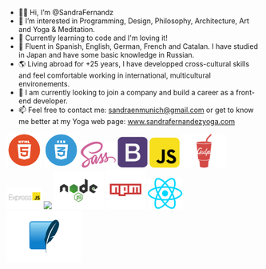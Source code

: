 - 👋🏽 Hi, I’m @SandraFernandz
- 💎 I’m interested in Programming, Design, Philosophy, Architecture, Art and Yoga & Meditation.
- 💫 Currently learning to code and I'm loving it!
- 💬 Fluent in Spanish, English, German, French and Catalan. I have studied in Japan and have some basic knowledge in Russian.
- 🌎 Living abroad for +25 years, I have developped cross-cultural skills and feel comfortable working in international, multicultural        environements.
- 👀 I am currently looking to join a company and build a career as a front-end developer.
- 📫 Feel free to contact me: sandraenmunich@gmail.com or get to know me better at my Yoga web page: www.sandrafernandezyoga.com

<img src="images/html.png" width = 70> <img src="images/CSS.png" width= 70> <img src="images/SASS.png" width=70> <img src="images/bootstrap.png" width=60> <img src="images/javascript.png" width= 60> <img src="images/gulp-logo.png" width= 90>
<img src="images/expressJS.png" width = 70> <img src="markdown.png" width = 100> <img src="images/node.png" width= 100>
<img src="images/npm.png" width = 80> <img src="images/react.png" width = 70> <img src="images/sqlite.png" width = 150>
 


<!---
SandraFernandz/SandraFernandz is a ✨ special ✨ repository because its `README.md` (this file) appears on your GitHub profile.
You can click the Preview link to take a look at your changes.
--->
